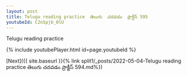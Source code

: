 ```yaml
---
layout: post
title: Telugu reading practice  తెలుగు  చదవడం  ప్రాక్టీస్ 595
youtubeId: C2nSpjb_0lU
---
```

 
 
Telugu reading practice
 
 
 
 
 


{% include youtubePlayer.html id=page.youtubeId %}
 
[Next]({{ site.baseurl }}{% link  split1/_posts/2022-05-04-Telugu reading practice  తెలుగు  చదవడం  ప్రాక్టీస్ 594.md%})
 

